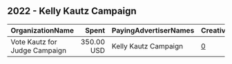 ## 2022 - Kelly Kautz Campaign 
|OrganizationName|Spent|PayingAdvertiserNames|CreativeUrls|Impressions|Genders|AgeBrackets|CountryCodes|BillingAddresses|CandidateBallotInformation|
|:---|---:|:---|:---|---:|:---|:---|:---|:---|:---|
|Vote Kautz for Judge Campaign|350.00 USD|Kelly Kautz Campaign|[0](https://www.snap.com/political-ads/asset/088985745317caf32996ba83cce3acd9c2a53d127851512d2285184d5cea68fb?mediaType=jpeg)|47,792||18+|united states|"3142 Brooks Drive,Snellville,30078,US"|Kelly Kautz for School Board|

